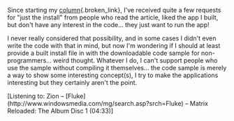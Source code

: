 Since starting my [column](http://msdn.microsoft.com/columns/codefun.asp){.broken_link}, I've received quite a few requests for "just the install" from people who read the article, liked the app I built, but don't have any interest in the code... they just want to run the app!

I never really considered that possibility, and in some cases I didn't even write the code with that in mind, but now I'm wondering if I should at least provide a built install file in with the downloadable code sample for non-programmers... weird thought. Whatever I do, I can't support people who use the sample without compiling it themselves... the code sample is merely a way to show some interesting concept(s), I try to make the applications interesting but they certainly aren't the point.

<div class="media">
  [Listening to: Zion &#8211; [Fluke](http://www.windowsmedia.com/mg/search.asp?srch=Fluke) &#8211; Matrix Reloaded: The Album Disc 1 (04:33)]
</div>
